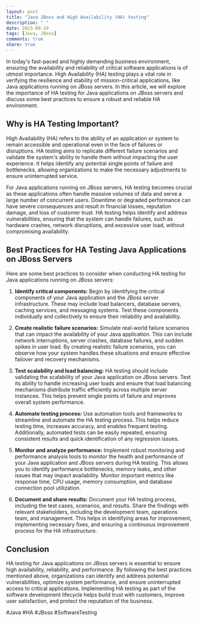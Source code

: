 ```yaml
---
layout: post
title: "Java JBoss and High Availability (HA) testing"
description: " "
date: 2023-09-29
tags: [Java, JBoss]
comments: true
share: true
---
```


In today's fast-paced and highly demanding business environment, ensuring the availability and reliability of critical software applications is of utmost importance. High Availability (HA) testing plays a vital role in verifying the resilience and stability of mission-critical applications, like Java applications running on JBoss servers. In this article, we will explore the importance of HA testing for Java applications on JBoss servers and discuss some best practices to ensure a robust and reliable HA environment.

## Why is HA Testing Important?

High Availability (HA) refers to the ability of an application or system to remain accessible and operational even in the face of failures or disruptions. HA testing aims to replicate different failure scenarios and validate the system's ability to handle them without impacting the user experience. It helps identify any potential single points of failure and bottlenecks, allowing organizations to make the necessary adjustments to ensure uninterrupted service.

For Java applications running on JBoss servers, HA testing becomes crucial as these applications often handle massive volumes of data and serve a large number of concurrent users. Downtime or degraded performance can have severe consequences and result in financial losses, reputation damage, and loss of customer trust. HA testing helps identify and address vulnerabilities, ensuring that the system can handle failures, such as hardware crashes, network disruptions, and excessive user load, without compromising availability.

## Best Practices for HA Testing Java Applications on JBoss Servers

Here are some best practices to consider when conducting HA testing for Java applications running on JBoss servers:

1. **Identify critical components:** Begin by identifying the critical components of your Java application and the JBoss server infrastructure. These may include load balancers, database servers, caching services, and messaging systems. Test these components individually and collectively to ensure their reliability and availability.

2. **Create realistic failure scenarios:** Simulate real-world failure scenarios that can impact the availability of your Java application. This can include network interruptions, server crashes, database failures, and sudden spikes in user load. By creating realistic failure scenarios, you can observe how your system handles these situations and ensure effective failover and recovery mechanisms.

3. **Test scalability and load balancing:** HA testing should include validating the scalability of your Java application on JBoss servers. Test its ability to handle increasing user loads and ensure that load balancing mechanisms distribute traffic efficiently across multiple server instances. This helps prevent single points of failure and improves overall system performance.

4. **Automate testing process:** Use automation tools and frameworks to streamline and automate the HA testing process. This helps reduce testing time, increases accuracy, and enables frequent testing. Additionally, automated tests can be easily repeated, ensuring consistent results and quick identification of any regression issues.

5. **Monitor and analyze performance:** Implement robust monitoring and performance analysis tools to monitor the health and performance of your Java application and JBoss servers during HA testing. This allows you to identify performance bottlenecks, memory leaks, and other issues that may impact availability. Monitor important metrics like response time, CPU usage, memory consumption, and database connection pool utilization.

6. **Document and share results:** Document your HA testing process, including the test cases, scenarios, and results. Share the findings with relevant stakeholders, including the development team, operations team, and management. This helps in identifying areas for improvement, implementing necessary fixes, and ensuring a continuous improvement process for the HA infrastructure.

## Conclusion

HA testing for Java applications on JBoss servers is essential to ensure high availability, reliability, and performance. By following the best practices mentioned above, organizations can identify and address potential vulnerabilities, optimize system performance, and ensure uninterrupted access to critical applications. Implementing HA testing as part of the software development lifecycle helps build trust with customers, improve user satisfaction, and protect the reputation of the business.

#Java #HA #JBoss #SoftwareTesting